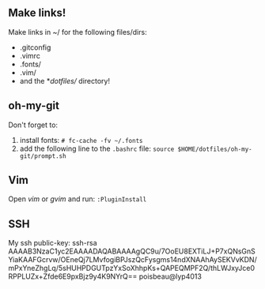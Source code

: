 Make links!
-----------

Make links in ~/ for the following files/dirs:

* .gitconfig
* .vimrc
* .fonts/
* .vim/
* and the **dotfiles/* directory!


oh-my-git
---------

Don't forget to:

1. install fonts: `# fc-cache -fv ~/.fonts`
2. add the following line to the `.bashrc` file: `source $HOME/dotfiles/oh-my-git/prompt.sh`


Vim
---

Open *vim* or *gvim* and run: `:PluginInstall`


SSH
---

My ssh public-key:
ssh-rsa AAAAB3NzaC1yc2EAAAADAQABAAAAgQC9u/7OoEU8EXTiLJ+P7xQNsGnSYiaKAAFGcrvw/OEneQj7LMvfogiBPJszQcFysgms14ndXNAAhAySEKVvKDN/mPxYneZhgLq/5sHUHPDGUTpzYxSoXhhpKs+QAPEQMPF2Q/thLWJxyJce0RPPLUZx+Zfde6E9pxBjz9y4K9NYrQ== poisbeau@lyp4013
